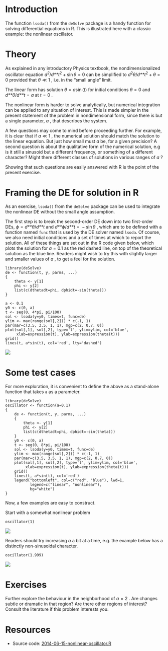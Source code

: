 # Introduction

The function `lsoda()` from the `deSolve` package is a handy function
for solving differential equations in R. This is illustrated here with a
classic example: the nonlinear oscillator.

# Theory

As explained in any introductory Physics textbook, the
nondimensionalized oscillator equation
*d*<sup>*2*</sup>/*d**t*<sup>2</sup> + sin *θ* = 0
can be simplified to
*d*<sup>2</sup>*θ*/*d**t*<sup>2</sup> + *θ* = 0
provided that
*θ* ≪ 1
, i.e. in the “small angle” limit.

The linear form has solution
*θ* = *a*sin (*t*)
for initial conditions
*θ* = 0
and
*d**θ*/*d**t* = *a*
at
*t* = 0
.

The nonlinear form is harder to solve analytically, but numerical
integration can be applied to any situation of interest. This is made
simpler in the present statement of the problem in nondimensional form,
since there is but a single parameter,
*a*
, that describes the system.

A few questions may come to mind before proceeding further. For example, it is
clear that if *a* ≪ 1 , the numerical solution should match the solution to the
linear equation. But just how small must *a* be, for a given precision? A
second question is about the qualitative form of the numerical solution, e.g is
it still a sinusoid but a different frequency, or something of a different
character? Might there different classes of solutions in various ranges of *a*
?

Showing that such questions are easily answered with R is the point of
the present exercise.

# Framing the DE for solution in R

As an exercise, `lsoda()` from the `deSolve` package can be used to
integrate the nonlinear DE without the small angle assumption.

The first step is to break the second-order DE down into two first-order
DEs,
*ϕ* = *d**θ*/*d**t*
and
*d**ϕ*/*d**t* =  − sin *θ*
, which are to be defined with a function named `func` that is used by
the DE solver named `lsoda`. Of course, we also need initial conditions
and a set of times at which to report the solution. All of these things
are set out in the R code given below, which plots the solution for
*a* = 0.1
as the red dashed line, on top of the theoretical solution as the blue
line. Readers might wish to try this with slightly larger and smaller
values of
*a*
, to get a feel for the solution.

    library(deSolve)
    de <- function(t, y, parms, ...)
    {
        theta <- y[1]
        phi <- y[2]
        list(c(dthetadt=phi, dphidt=-sin(theta)))
    }

    a <- 0.1
    y0 <- c(0, a)
    t <- seq(0, 4*pi, pi/100)
    sol <- lsoda(y=y0, times=t, func=de)
    ylim <- max(range(sol[,2])) * c(-1, 1)
    par(mar=c(3.5, 3.5, 1, 1), mgp=c(2, 0.7, 0))
    plot(sol[,1], sol[,2], type='l', ylim=ylim, col='blue',
         xlab=expression(t), ylab=expression(theta(t)))
    grid()
    lines(t, a*sin(t), col='red', lty='dashed')

![](2014-06-15-nonlinear-oscillator_files/figure-markdown_strict/unnamed-chunk-1-1.png)

# Some test cases

For more exploration, it is convenient to define the above as a
stand-alone function that takes `a` as a parameter.

    library(deSolve)
    oscillator <- function(a=0.1)
    {
        de <- function(t, y, parms, ...)
        {
            theta <- y[1]
            phi <- y[2]
            list(c(dthetadt=phi, dphidt=-sin(theta)))
        }
        y0 <- c(0, a)
        t <- seq(0, 8*pi, pi/100)
        sol <- lsoda(y=y0, times=t, func=de)
        ylim <- max(range(sol[,2])) * c(-1, 1)
        par(mar=c(3.5, 3.5, 1, 1), mgp=c(2, 0.7, 0))
        plot(sol[,1], sol[,2], type='l', ylim=ylim, col='blue',
             xlab=expression(t), ylab=expression(theta(t)))
        grid()
        lines(t, a*sin(t), col='red')
        legend("bottomleft", col=c("red", "blue"), lwd=1,
               legend=c("linear", "nonlinear"),
               bg="white")
    }

Now, a few examples are easy to construct.

Start with a somewhat nonlinear problem

    oscillator(1)

![](2014-06-15-nonlinear-oscillator_files/figure-markdown_strict/unnamed-chunk-3-1.png)

Readers should try increasing
*a*
a bit at a time, e.g. the example below has a distinctly non-sinusoidal
character.

    oscillator(1.999)

![](2014-06-15-nonlinear-oscillator_files/figure-markdown_strict/unnamed-chunk-4-1.png)

# Exercises

Further explore the behaviour in the neighborhood of
*a* = 2
. Are changes subtle or dramatic in that region? Are there other regions
of interest? Consult the literature if this problem interests you.

# Resources

-   Source code:
    [2014-06-15-nonlinear-oscillator.R](%7B%7B%20site.url%20%7D%7D/assets/2014-06-15-nonlinear-oscillator.R)
